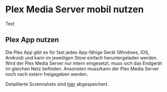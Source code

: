 # Plex Media Server mobil nutzen
Text 

## Plex App nutzen
Die Plex App gibt es für fast jedes App-fähige Gerät (Windows, IOS, Android) und kann im jeweiligen Store einfach heruntergeladen werden.
Wird der Plex Media Server nur intern eingesetzt, muss sich das Endgerät im gleichen Netz befinden. Ansonsten muss/kann der Plex Media Server noch nach extern freigegeben werden.

Detaillierte Scrennshots sind [hier](pictures/configure-plex) abgespeichert.